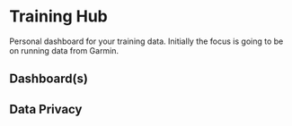 # Training Hub
Personal dashboard for your training data. Initially the focus is going to be on running data from Garmin.

## Dashboard(s)

## Data Privacy




